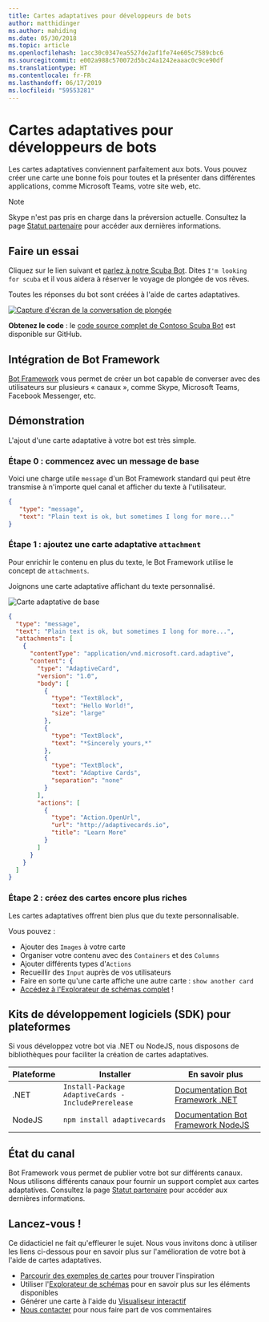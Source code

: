 ```yaml
---
title: Cartes adaptatives pour développeurs de bots
author: matthidinger
ms.author: mahiding
ms.date: 05/30/2018
ms.topic: article
ms.openlocfilehash: 1acc30c0347ea5527de2af1fe74e605c7589cbc6
ms.sourcegitcommit: e002a988c570072d5bc24a1242eaaac0c9ce90df
ms.translationtype: HT
ms.contentlocale: fr-FR
ms.lasthandoff: 06/17/2019
ms.locfileid: "59553281"
---
```

# <a name="adaptive-cards-for-bot-developers"></a>Cartes adaptatives pour développeurs de bots

Les cartes adaptatives conviennent parfaitement aux bots. Vous pouvez créer une carte une bonne fois pour toutes et la présenter dans différentes applications, comme Microsoft Teams, votre site web, etc.

> [!NOTE]
> Skype n'est pas pris en charge dans la préversion actuelle. Consultez la page [Statut partenaire](../resources/partners.md) pour accéder aux dernières informations.

## <a name="try-it-out"></a>Faire un essai

Cliquez sur le lien suivant et [parlez à notre Scuba Bot](http://contososcubademo.azurewebsites.net/). Dites `I'm looking for scuba` et il vous aidera à réserver le voyage de plongée de vos rêves.  

Toutes les réponses du bot sont créées à l'aide de cartes adaptatives.

[![Capture d'écran de la conversation de plongée](media/bots/scuba-chat.png)](http://contososcubademo.azurewebsites.net/)

**Obtenez le code** : le [code source complet de Contoso Scuba Bot](https://github.com/matthidinger/ContosoScubaBot
) est disponible sur GitHub.


## <a name="bot-framework-integration"></a>Intégration de Bot Framework

[Bot Framework](https://dev.botframework.com/) vous permet de créer un bot capable de converser avec des utilisateurs sur plusieurs « canaux », comme Skype, Microsoft Teams, Facebook Messenger, etc.

## <a name="walkthrough"></a>Démonstration

L'ajout d'une carte adaptative à votre bot est très simple.

### <a name="step-0-start-with-a-basic-message"></a>Étape 0 : commencez avec un message de base

Voici une charge utile `message` d'un Bot Framework standard qui peut être transmise à n'importe quel canal et afficher du texte à l'utilisateur.

```json
{
   "type": "message",
   "text": "Plain text is ok, but sometimes I long for more..."
}
```

### <a name="step-1-add-an-adaptive-card-attachment"></a>Étape 1 : ajoutez une carte adaptative `attachment`

Pour enrichir le contenu en plus du texte, le Bot Framework utilise le concept de `attachments`. 

Joignons une carte adaptative affichant du texte personnalisé.

![Carte adaptative de base](media/bots/hello-adaptivecards.png)

```json
{
  "type": "message",
  "text": "Plain text is ok, but sometimes I long for more...",
  "attachments": [
    {
      "contentType": "application/vnd.microsoft.card.adaptive",
      "content": {
        "type": "AdaptiveCard",
        "version": "1.0",
        "body": [
          {
            "type": "TextBlock",
            "text": "Hello World!",
            "size": "large"
          },
          {
            "type": "TextBlock",
            "text": "*Sincerely yours,*"
          },
          {
            "type": "TextBlock",
            "text": "Adaptive Cards",
            "separation": "none"
          }
        ],
        "actions": [
          {
            "type": "Action.OpenUrl",
            "url": "http://adaptivecards.io",
            "title": "Learn More"
          }
        ]
      }
    }
  ]
}
```

### <a name="step-2-build-even-richer-cards"></a>Étape 2 : créez des cartes encore plus riches 

Les cartes adaptatives offrent bien plus que du texte personnalisable. 

Vous pouvez : 

* Ajouter des `Images` à votre carte
* Organiser votre contenu avec des `Containers` et des `Columns`
* Ajouter différents types d'`Actions`
* Recueillir des `Input` auprès de vos utilisateurs
* Faire en sorte qu'une carte affiche une autre carte : `show another card`
* [Accédez à l'Explorateur de schémas complet](http://adaptivecards.io/explorer/) ! 

## <a name="platform-sdks"></a>Kits de développement logiciels (SDK) pour plateformes

Si vous développez votre bot via .NET ou NodeJS, nous disposons de bibliothèques pour faciliter la création de cartes adaptatives.

Plateforme|Installer|En savoir plus
--------|-------|----------
.NET | `Install-Package AdaptiveCards -IncludePrerelease` | [Documentation Bot Framework .NET](https://docs.microsoft.com/en-us/bot-framework/dotnet/bot-builder-dotnet-add-rich-card-attachments)
NodeJS | `npm install adaptivecards` | [Documentation Bot Framework NodeJS](https://docs.microsoft.com/en-us/bot-framework/nodejs/bot-builder-nodejs-send-rich-cards)


## <a name="channel-status"></a>État du canal

Bot Framework vous permet de publier votre bot sur différents canaux. Nous utilisons différents canaux pour fournir un support complet aux cartes adaptatives. Consultez la page [Statut partenaire](../resources/partners.md) pour accéder aux dernières informations.


## <a name="dive-in"></a>Lancez-vous !

Ce didacticiel ne fait qu'effleurer le sujet. Nous vous invitons donc à utiliser les liens ci-dessous pour en savoir plus sur l'amélioration de votre bot à l'aide de cartes adaptatives.

* [Parcourir des exemples de cartes](http://adaptivecards.io/samples/) pour trouver l'inspiration
* Utiliser l'[Explorateur de schémas](http://adaptivecards.io/explorer) pour en savoir plus sur les éléments disponibles
* Générer une carte à l'aide du [Visualiseur interactif](http://adaptivecards.io/visualizer/index.html?hostApp=Skype)
* [Nous contacter](http://adaptivecards.io/connect) pour nous faire part de vos commentaires
